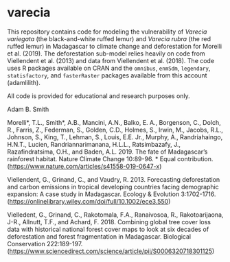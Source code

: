 # varecia

This repository contains code for modeling the vulnerability of *Varecia variegata* (the black-and-white ruffed lemur) and *Varecia rubra* (the red ruffed lemur) in Madagascar to climate change and deforestation for Morelli et al. (2019). The deforestation sub-model relies heavily on code from Viellendent et al. (2013) and data from Viellendent et al. (2018). The code uses R packages available on CRAN and the `omnibus`, `enmSdm`, `legendary`, `statisfactory`, and `fasterRaster` packages available from this account (adamlilith).

All code is provided for educational and research purposes only.

Adam B. Smith

Morelli*, T.L., Smith*, A.B., Mancini, A.N., Balko, E. A., Borgenson, C., Dolch, R., Farris, Z., Federman, S., Golden, C.D., Holmes, S., Irwin, M., Jacobs, R.L., Johnson, S., King, T., Lehman, S., Louis, E.E. Jr., Murphy, A., Randriahaingo, H.N.T., Lucien, Randriannarimanana, H.L.L., Ratsimbazafy, J., Razafindratsima, O.H., and Baden, A.L. 2019. The fate of Madagascar’s rainforest habitat. Nature Climate Change 10:89-96. * Equal contribution. (https://www.nature.com/articles/s41558-019-0647-x)

Viellendent, G., Grinand, C., and Vaudry, R. 2013. Forecasting deforestation and carbon emissions in tropical developing countries facing demographic expansion: A case study in Madagascar. Ecology & Evolution 3:1702-1716. (https://onlinelibrary.wiley.com/doi/full/10.1002/ece3.550)

Vielledent, G., Grinand, C., Rakotomala, F.A., Ranaivosoa, R., Rakotoarijaona, J-R., Allnutt, T.F., and Achard, F. 2018. Combining global tree cover loss data with historical national forest cover maps to look at six decades of deforestation and forest fragmentation in Madagascar. Biological Conservation 222:189-197. (https://www.sciencedirect.com/science/article/pii/S0006320718301125)

